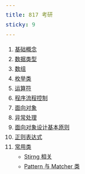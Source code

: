 ```yaml
---
title: 817 考研
sticky: 9
---
```

1. [基础概念](/code/java/Java%20基础/语法基础/1、基础概念.md)
2. [数据类型](/code/java/Java%20基础/语法基础/2、数据类型.md)
3. [数组](/code/java/Java%20基础/语法基础/5、数组.md)
4. [枚举类](/code/java/Java%20基础/语法基础/11、枚举类.md)
5. [运算符](/code/java/Java%20基础/语法基础/3、运算符.md)
6. [程序流程控制](/code/java/Java%20基础/语法基础/4、程序流程控制.md)
7. [面向对象](/code/java/Java%20基础/语法基础/6、面向对象.md)
8. [异常处理](/code/java/Java%20基础/语法基础/9、异常处理.md)
9. [面向对象设计基本原则](/code/基础知识/面向对象设计基本原则.md)
10. [正则表达式](/code/基础知识/正则表达式.md)
11. [常用类](/code/java/Java%20基础/常用类/)
    - [Stirng 相关](/code/java/Java%20基础/常用类/String、Scanner相关类.md)
    - [Pattern 与 Matcher 类](/code/java/Java%20基础/常用类/Pattern%20与%20Matcher%20类.md)


<style scoped>
*{font-size:18px;line-height:32px}
</style>
